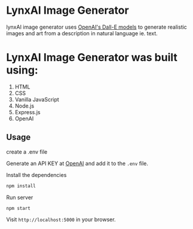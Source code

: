 # LynxAI Image Generator

lynxAI image generator uses [OpenAI's Dall-E models](https://beta.openai.com/docs/guides/images) to generate realistic images and art from a description in natural language ie. text.

# LynxAI Image Generator was built using:

1. HTML
2. CSS
3. Vanilla JavaScript
4. Node.js
5. Express.js
6. OpenAI

## Usage

<!-- <img src="public/img/preview.png" width="500" -->

create a .env file

Generate an API KEY at [OpenAI](https://beta.openai.com/) and add it to the `.env` file.

Install the dependencies

```bash
npm install
```

Run server

```bash
npm start
```

Visit `http://localhost:5000` in your browser.
